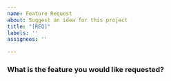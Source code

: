 ```yaml
---
name: Feature Request
about: Suggest an idea for this project
title: "[REQ]"
labels: ''
assignees: ''

---
```


### What is the feature you would like requested?
